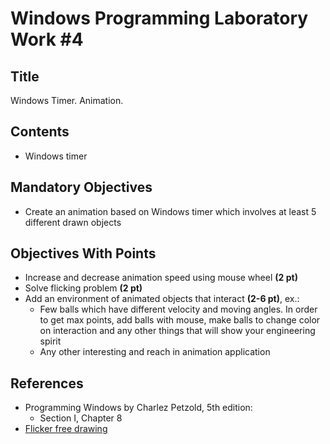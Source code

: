 # Windows Programming Laboratory Work #4

## Title
Windows Timer. Animation.

## Contents
* Windows timer

## Mandatory Objectives
* Create an animation based on Windows timer which involves at least 5 different drawn objects

## Objectives With Points
* Increase and decrease animation speed using mouse wheel **(2 pt)**
* Solve flicking problem **(2 pt)**
* Add an environment of animated objects that interact **(2-6 pt)**, ex.:
  * Few balls which have different velocity and moving angles. In order to get max points, add balls with mouse, make balls to change color on interaction and any other things that will show your engineering spirit
  * Any other interesting and reach in animation application


## References
* Programming Windows by Charlez Petzold, 5th edition:
  * Section I, Chapter 8
* [Flicker free drawing](http://www.catch22.net/tuts/flicker-free-drawing)

